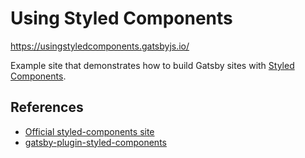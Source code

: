 # Using Styled Components

https://usingstyledcomponents.gatsbyjs.io/

Example site that demonstrates how to build Gatsby sites with
[Styled Components](https://styled-components.com/).

## References

- [Official styled-components site](https://styled-components.com/)
- [gatsby-plugin-styled-components](https://www.gatsbyjs.com/plugins/gatsby-plugin-styled-components/)
